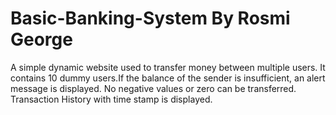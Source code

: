 # Basic-Banking-System By Rosmi George
A simple dynamic website used to transfer money between multiple users. It contains 10 dummy users.If the balance of the sender is insufficient, an alert message is displayed. No negative values or zero can be transferred. Transaction History with time stamp is displayed.
